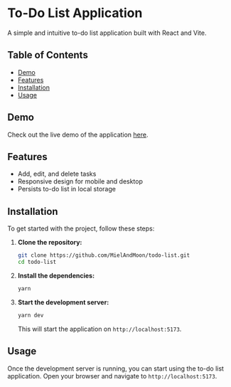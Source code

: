# To-Do List Application

A simple and intuitive to-do list application built with React and Vite.

## Table of Contents

- [Demo](#demo)
- [Features](#features)
- [Installation](#installation)
- [Usage](#usage)

## Demo

Check out the live demo of the application [here](#).

## Features

- Add, edit, and delete tasks
- Responsive design for mobile and desktop
- Persists to-do list in local storage

## Installation

To get started with the project, follow these steps:

1. **Clone the repository:**

    ```sh
    git clone https://github.com/MielAndMoon/todo-list.git
    cd todo-list
    ```

2. **Install the dependencies:**

    ```sh
    yarn
    ```

3. **Start the development server:**

    ```sh
    yarn dev
    ```

    This will start the application on `http://localhost:5173`.

## Usage

Once the development server is running, you can start using the to-do list application. Open your browser and navigate to `http://localhost:5173`.
